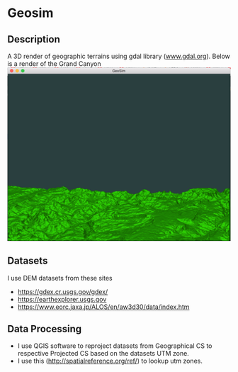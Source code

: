 # Geosim
## Description
A 3D render of geographic terrains using gdal library (www.gdal.org). Below is a render of the Grand Canyon
![Sample screenshot](https://github.com/hollan86/geosim/blob/master/grandcanyon.png)

## Datasets
I use DEM datasets from these sites
- https://gdex.cr.usgs.gov/gdex/
- https://earthexplorer.usgs.gov
- https://www.eorc.jaxa.jp/ALOS/en/aw3d30/data/index.htm

## Data Processing
- I use QGIS software to reproject datasets from Geographical CS to respective Projected CS based on the datasets UTM zone.
- I use this (http://spatialreference.org/ref/) to lookup utm zones.


